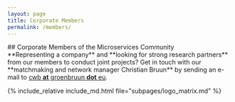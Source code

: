 ```yaml
---
layout: page
title: Corporate Members
permalink: /members/
---
```


<section style="margin-bottom: 50px;">
<div class="container">
<div class="row">
<div class="col-xs-12" markdown="1">

<div class="section-title" markdown="1">
## Corporate Members of the Microservices Community
</div>

<div class="alert alert-info" role="alert" markdown="1">
**Representing a company** and **looking for strong research partners** from our
members to conduct joint projects? Get in touch with our **matchmaking
and network manager Christian Bruun** by sending an e-mail to
<a href>cwb <b>at</b> groenbruun <b>dot</b> eu</a>.
</div>

<div class="col-xs-10" style="margin-bottom:50px;">

<style type="text/css">
  .logo_thumbnail {
    padding: .5vw;
    background-color: #fff;
    border-radius: .25rem;
    -webkit-transition: all .2s ease-in-out;
    -o-transition: all .2s ease-in-out;
    transition: all .2s ease-in-out;
    max-width: 100%;
    height: auto;
  }
</style>

  {% include_relative include_md.html file="subpages/logo_matrix.md" %}

</div>
</section>